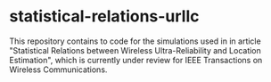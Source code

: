 # statistical-relations-urllc
This repository contains to code for the simulations used in in article "Statistical Relations between Wireless Ultra-Reliability and Location Estimation", which is currently under review for IEEE Transactions on Wireless Communications.
